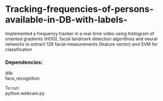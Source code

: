 # Tracking-frequencies-of-persons-available-in-DB-with-labels-
Implemented a frequency tracker in a real-time video using histogram of oriented gradients (HOG), facial landmark detection algorithms and neural networks to extract 128 facial measurements (feature vector) and SVM for classification

### Dependencies:
dlib <br>
face_recognition

To run: <br>
python webcam.py
